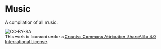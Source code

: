 # Music
A compilation of all music.

![CC-BY-SA](https://cdn.rawgit.com/CobaltsDev/CC-BY-SA/9577982f/cc-by-sa.png "Creative Commons Attribution-ShareAlike 4.0 International License")  
This work is licensed under a [Creative Commons Attribution-ShareAlike 4.0 International License](http://creativecommons.org/licenses/by-sa/4.0/).
